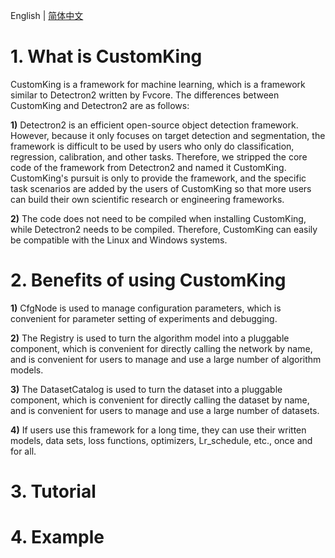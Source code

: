 English | [简体中文](https://github.com/dongdongdong1217/Detectron2-All/blob/main/README_ch.md)

# 1. What is CustomKing
CustomKing is a framework for machine learning, which is a framework similar to Detectron2 written by Fvcore. The differences between CustomKing and Detectron2 are as follows:

**1)** Detectron2 is an efficient open-source object detection framework. However, because it only focuses on target detection and segmentation, the framework is difficult to be used by users who only do classification, regression, calibration, and other tasks. Therefore, we stripped the core code of the framework from Detectron2 and named it CustomKing. CustomKing's pursuit is only to provide the framework, and the specific task scenarios are added by the users of CustomKing so that more users can build their own scientific research or engineering frameworks.

**2)** The code does not need to be compiled when installing CustomKing, while Detectron2 needs to be compiled. Therefore, CustomKing can easily be compatible with the Linux and Windows systems.

# 2. Benefits of using CustomKing
**1)** CfgNode is used to manage configuration parameters, which is convenient for parameter setting of experiments and debugging.

**2)** The Registry is used to turn the algorithm model into a pluggable component, which is convenient for directly calling the network by name, and is convenient for users to manage and use a large number of algorithm models.

**3)** The DatasetCatalog is used to turn the dataset into a pluggable component, which is convenient for directly calling the dataset by name, and is convenient for users to manage and use a large number of datasets.

**4)** If users use this framework for a long time, they can use their written models, data sets, loss functions, optimizers, Lr_schedule, etc., once and for all.

# 3. Tutorial

# 4. Example

